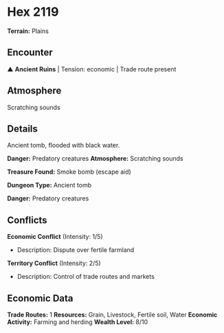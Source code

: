 # Hex 2119

**Terrain:** Plains

## Encounter
▲ **Ancient Ruins** | Tension: economic | Trade route present

## Atmosphere
Scratching sounds

## Details
Ancient tomb, flooded with black water.

**Danger:** Predatory creatures
**Atmosphere:** Scratching sounds

**Treasure Found:** Smoke bomb (escape aid)


**Dungeon Type:** Ancient tomb

**Danger:** Predatory creatures

## Conflicts
**Economic Conflict** (Intensity: 1/5)
- Description: Dispute over fertile farmland

**Territory Conflict** (Intensity: 2/5)
- Description: Control of trade routes and markets

## Economic Data
**Trade Routes:** 1
**Resources:** Grain, Livestock, Fertile soil, Water
**Economic Activity:** Farming and herding
**Wealth Level:** 8/10
